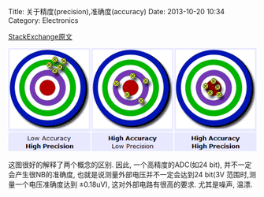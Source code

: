 Title: 关于精度(precision),准确度(accuracy)
Date: 2013-10-20 10:34
Category: Electronics

[StackExchange原文](http://electronics.stackexchange.com/questions/44758/ultra-low-noise-reference-and-supply-voltage-with-multiple-ldos-in-parallel)

![Accuracy and Precision](../images/guan-yu-jing-du-precisionzhun-que-du-accuracy/1.png)

这图很好的解释了两个概念的区别.
因此, 一个高精度的ADC(如24 bit), 并不一定会产生很NB的准确度, 也就是说测量外部电压并不一定会达到24 bit(3V 范围时,测量一个电压准确度达到 ±0.18uV), 这对外部电路有很高的要求. 尤其是噪声, 温漂.
